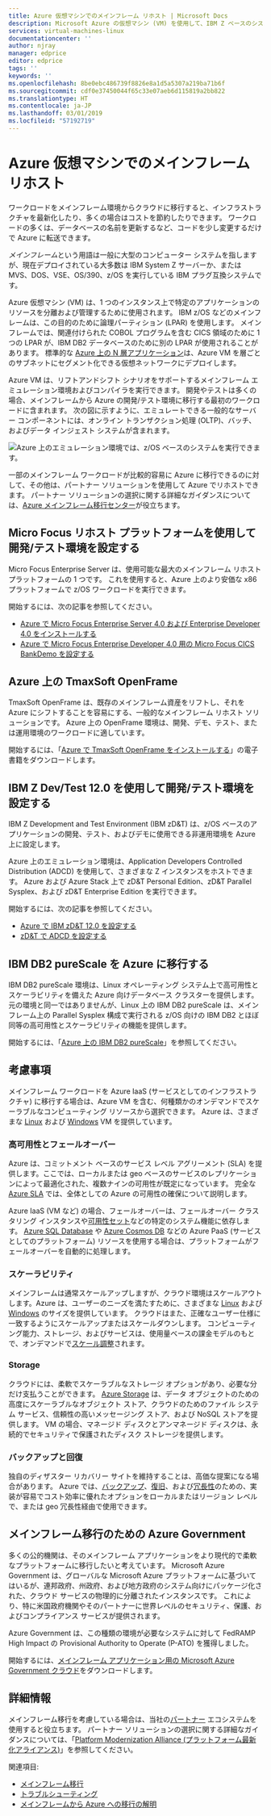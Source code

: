 ```yaml
---
title: Azure 仮想マシンでのメインフレーム リホスト | Microsoft Docs
description: Microsoft Azure の仮想マシン (VM) を使用して、IBM Z ベースのシステムなどのメインフレーム ワークロードをリホストします。
services: virtual-machines-linux
documentationcenter: ''
author: njray
manager: edprice
editor: edprice
tags: ''
keywords: ''
ms.openlocfilehash: 8be0ebc486739f8826e8a1d5a5307a219ba71b6f
ms.sourcegitcommit: cdf0e37450044f65c33e07aeb6d115819a2bb822
ms.translationtype: HT
ms.contentlocale: ja-JP
ms.lasthandoff: 03/01/2019
ms.locfileid: "57192719"
---
```

# <a name="mainframe-rehosting-on-azure-virtual-machines"></a>Azure 仮想マシンでのメインフレーム リホスト

ワークロードをメインフレーム環境からクラウドに移行すると、インフラストラクチャを最新化したり、多くの場合はコストを節約したりできます。 ワークロードの多くは、データベースの名前を更新するなど、コードを少し変更するだけで Azure に転送できます。

*メインフレーム*という用語は一般に大型のコンピューター システムを指しますが、現在デプロイされている大多数は IBM System Z サーバーか、または MVS、DOS、VSE、OS/390、z/OS を実行している IBM プラグ互換システムです。

Azure 仮想マシン (VM) は、1 つのインスタンス上で特定のアプリケーションのリソースを分離および管理するために使用されます。 IBM z/OS などのメインフレームは、この目的のために論理パーティション (LPAR) を使用します。 メインフレームでは、関連付けられた COBOL プログラムを含む CICS 領域のために 1 つの LPAR が、IBM DB2 データベースのために別の LPAR が使用されることがあります。 標準的な [Azure 上の N 層アプリケーション](https://docs.microsoft.com/azure/architecture/reference-architectures/n-tier/n-tier-sql-server)は、Azure VM を層ごとのサブネットにセグメント化できる仮想ネットワークにデプロイします。

Azure VM は、リフトアンドシフト シナリオをサポートするメインフレーム エミュレーション環境およびコンパイラを実行できます。 開発やテストは多くの場合、メインフレームから Azure の開発/テスト環境に移行する最初のワークロードに含まれます。 次の図に示すように、エミュレートできる一般的なサーバー コンポーネントには、オンライン トランザクション処理 (OLTP)、バッチ、およびデータ インジェスト システムが含まれます。

![Azure 上のエミュレーション環境では、z/OS ベースのシステムを実行できます。](media/01-overview.png)

一部のメインフレーム ワークロードが比較的容易に Azure に移行できるのに対して、その他は、パートナー ソリューションを使用して Azure でリホストできます。 パートナー ソリューションの選択に関する詳細なガイダンスについては、[Azure メインフレーム移行センター](https://azure.microsoft.com/migration/mainframe/)が役立ちます。

## <a name="set-up-devtest-environment-using-a-micro-focus-rehosting-platform"></a>Micro Focus リホスト プラットフォームを使用して開発/テスト環境を設定する

Micro Focus Enterprise Server は、使用可能な最大のメインフレーム リホスト プラットフォームの 1 つです。 これを使用すると、Azure 上のより安価な x86 プラットフォームで z/OS ワークロードを実行できます。

開始するには、次の記事を参照してください。

- [Azure で Micro Focus Enterprise Server 4.0 および Enterprise Developer 4.0 をインストールする](./microfocus/set-up-micro-focus-on-azure.md)
- [Azure で Micro Focus Enterprise Developer 4.0 用の Micro Focus CICS BankDemo を設定する](./microfocus/demo.md)

## <a name="tmaxsoft-openframe-on-azure"></a>Azure 上の TmaxSoft OpenFrame

TmaxSoft OpenFrame は、既存のメインフレーム資産をリフトし、それを Azure にシフトすることを容易にする、一般的なメインフレーム リホスト ソリューションです。 Azure 上の OpenFrame 環境は、開発、デモ、テスト、または運用環境のワークロードに適しています。

開始するには、「[Azure で TmaxSoft OpenFrame をインストールする](https://azure.microsoft.com/resources/install-tmaxsoft-openframe-on-azure/)」の電子書籍をダウンロードします。

## <a name="set-up-a-devtest-environment-using-ibm-z-devtest-120"></a>IBM Z Dev/Test 12.0 を使用して開発/テスト環境を設定する

IBM Z Development and Test Environment (IBM zD&T) は、z/OS ベースのアプリケーションの開発、テスト、およびデモに使用できる非運用環境を Azure 上に設定します。

Azure 上のエミュレーション環境は、Application Developers Controlled Distribution (ADCD) を使用して、さまざまな Z インスタンスをホストできます。 Azure および Azure Stack 上で zD&T Personal Edition、zD&T Parallel Sysplex、および zD&T Enterprise Edition を実行できます。

開始するには、次の記事を参照してください。

-   [Azure で IBM zD&T 12.0 を設定する](./ibm/install-ibm-z-environment.md)
-   [zD&T で ADCD を設定する](./ibm/demo.md)

## <a name="migrate-ibm-db2-purescale-to-azure"></a>IBM DB2 pureScale を Azure に移行する

IBM DB2 pureScale 環境は、Linux オペレーティング システム上で高可用性とスケーラビリティを備えた Azure 向けデータベース クラスターを提供します。 元の環境と同一ではありませんが、Linux 上の IBM DB2 pureScale は、メインフレーム上の Parallel Sysplex 構成で実行される z/OS 向けの IBM DB2 とほぼ同等の高可用性とスケーラビリティの機能を提供します。

開始するには、「[Azure 上の IBM DB2 pureScale](https://docs.microsoft.com/azure/virtual-machines/linux/ibm-db2-purescale-azure)」を参照してください。

## <a name="considerations"></a>考慮事項

メインフレーム ワークロードを Azure IaaS (サービスとしてのインフラストラクチャ) に移行する場合は、Azure VM を含む、何種類かのオンデマンドでスケーラブルなコンピューティング リソースから選択できます。 Azure は、さまざまな [Linux](https://docs.microsoft.com/azure/virtual-machines/linux/overview) および [Windows](https://docs.microsoft.com/azure/virtual-machines/windows/overview) VM を提供しています。

### <a name="high-availability-and-failover"></a>高可用性とフェールオーバー

Azure は、コミットメント ベースのサービス レベル アグリーメント (SLA) を提供します。ここでは、ローカルまたは geo ベースのサービスのレプリケーションによって最適化された、複数ナインの可用性が既定になっています。 完全な [Azure SLA](https://azure.microsoft.com/support/legal/sla/virtual-machines/) では、全体としての Azure の可用性の確保について説明します。

Azure IaaS (VM など) の場合、フェールオーバーは、フェールオーバー クラスタリング インスタンスや[可用性セット](https://docs.microsoft.com/azure/virtual-machines/windows/regions-and-availability#availability-sets)などの特定のシステム機能に依存します。 [Azure SQL Database](https://docs.microsoft.com/azure/sql-database/sql-database-technical-overview) や [Azure Cosmos DB](https://docs.microsoft.com/azure/cosmos-db/introduction) などの Azure PaaS (サービスとしてのプラットフォーム) リソースを使用する場合は、プラットフォームがフェールオーバーを自動的に処理します。

### <a name="scalability"></a>スケーラビリティ

メインフレームは通常スケールアップしますが、クラウド環境はスケールアウトします。Azure は、ユーザーのニーズを満たすために、さまざまな [Linux](https://docs.microsoft.com/azure/virtual-machines/linux/sizes) および [Windows](https://docs.microsoft.com/azure/virtual-machines/windows/sizes) のサイズを提供しています。 クラウドはまた、正確なユーザー仕様に一致するようにスケールアップまたはスケールダウンします。 コンピューティング能力、ストレージ、およびサービスは、使用量ベースの課金モデルのもとで、オンデマンドで[スケール調整](https://docs.microsoft.com/azure/architecture/best-practices/auto-scaling)されます。

### <a name="storage"></a>Storage

クラウドには、柔軟でスケーラブルなストレージ オプションがあり、必要な分だけ支払うことができます。 [Azure Storage](https://docs.microsoft.com/azure/storage/common/storage-introduction) は、データ オブジェクトのための高度にスケーラブルなオブジェクト ストア、クラウドのためのファイル システム サービス、信頼性の高いメッセージング ストア、および NoSQL ストアを提供します。 VM の場合、マネージド ディスクとアンマネージド ディスクは、永続的でセキュリティで保護されたディスク ストレージを提供します。

### <a name="backup-and-recovery"></a>バックアップと回復

独自のディザスター リカバリー サイトを維持することは、高価な提案になる場合があります。 Azure では、[バックアップ](https://docs.microsoft.com/azure/backup/backup-introduction-to-azure-backup)、[復旧](https://docs.microsoft.com/azure/site-recovery/site-recovery-overview)、および[冗長性](https://docs.microsoft.com/azure/storage/common/storage-redundancy)のための、実装が容易でコスト効率に優れたオプションをローカルまたはリージョン レベルで、または geo 冗長性経由で使用できます。

## <a name="azure-government-for-mainframe-migrations"></a>メインフレーム移行のための Azure Government

多くの公的機関は、そのメインフレーム アプリケーションをより現代的で柔軟なプラットフォームに移行したいと考えています。 Microsoft Azure Government は、グローバルな Microsoft Azure プラットフォームに基づいてはいるが、連邦政府、州政府、および地方政府のシステム向けにパッケージ化された、クラウド サービスの物理的に分離されたインスタンスです。 これにより、特に米国政府機関やそのパートナーに世界レベルのセキュリティ、保護、およびコンプライアンス サービスが提供されます。

Azure Government は、この種類の環境が必要なシステムに対して FedRAMP High Impact の Provisional Authority to Operate (P-ATO) を獲得しました。 

開始するには、[メインフレーム アプリケーション用の Microsoft Azure Government クラウド](https://azure.microsoft.com/resources/microsoft-azure-government-cloud-for-mainframe-applications/en-us/)をダウンロードします。

## <a name="learn-more"></a>詳細情報

メインフレーム移行を考慮している場合は、当社の[パートナー](partner-workloads.md) エコシステムを使用すると役立ちます。 パートナー ソリューションの選択に関する詳細なガイダンスについては、「[Platform Modernization Alliance (プラットフォーム最新化アライアンス)](https://www.platformmodernization.org/pages/mainframe.aspx)」を参照してください。

関連項目:

-   [メインフレーム移行](https://docs.microsoft.com/azure/architecture/cloud-adoption/infrastructure/mainframe-migration/overview)
-   [トラブルシューティング](https://docs.microsoft.com/azure/virtual-machines/troubleshooting/)
-   [メインフレームから Azure への移行の解明](https://azure.microsoft.com/resources/demystifying-mainframe-to-azure-migration/en-us/)

<!-- INTERNAL LINKS -->
[microfocus-get-started]: /microfocus/get-started.md
[microfocus-setup]: /microfocus/set-up-micro-focus-on-azure.md
[microfocus-demo]: /microfocus/demo.md
[ibm-get-started]: /ibm/get-started.md
[ibm-install-z]: /ibm/install-ibm-z-environment.md
[ibm-demo]: /ibm/demo.md
